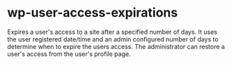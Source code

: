 wp-user-access-expirations
==========================

Expires a user's access to a site after a specified number of days. It uses the user registered date/time and an admin configured number of days to determine when to expire the users access. The administrator can restore a user's access from the user's profile page.
